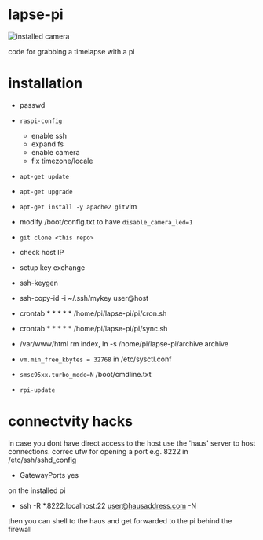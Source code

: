 # lapse-pi

![installed camera](https://i.imgur.com/yWUIKSJ.jpg)

code for grabbing a timelapse with a pi
# installation
* passwd
* `raspi-config`
  * enable ssh
  * expand fs
  * enable camera
  * fix timezone/locale
* `apt-get update`
* `apt-get upgrade`
* `apt-get install -y apache2 git`vim
* modify /boot/config.txt to have `disable_camera_led=1` 
* `git clone <this repo>`
  
* check host IP
* setup key exchange
* ssh-keygen
* ssh-copy-id -i ~/.ssh/mykey user@host
* crontab  * * * * * /home/pi/lapse-pi/pi/cron.sh
* crontab  * * * * * /home/pi/lapse-pi/pi/sync.sh
* /var/www/html rm index, ln -s /home/pi/lapse-pi/archive archive

* `vm.min_free_kbytes = 32768` in /etc/sysctl.conf
* `smsc95xx.turbo_mode=N` /boot/cmdline.txt 
* `rpi-update`


# connectvity hacks
in case you dont have direct access to the host
use the 'haus' server to host connections.
correc ufw for opening a port e.g. 8222
in /etc/ssh/sshd_config 
* GatewayPorts yes

on the installed pi
* ssh -R \*.8222:localhost:22 user@hausaddress.com -N

then you can shell to the haus and get forwarded to the pi behind the firewall
